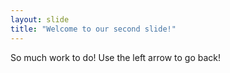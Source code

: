 ```yaml
---
layout: slide
title: "Welcome to our second slide!"
---
```

So much work to do!
Use the left arrow to go back!
